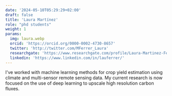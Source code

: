 ```yaml
---
date: '2024-05-10T05:29:29+02:00'
draft: false
title: 'Laura Martínez'
role: "phd students"
weight: 1
params:
  img: laura.webp
  orcid: 'https://orcid.org/0000-0002-4730-8657'
  twitter: 'http://twitter.com/MFerrer_Laura'
  researchgate: 'https://www.researchgate.com/profile/Laura-Martinez-Ferrer'
  linkedin: 'https://www.linkedin.com/in/lauferrer/'
---
```


I've worked with machine learning methods for crop yield estimation using climate and multi-sensor remote sensing data. My current research is now focused on the use of deep learning to upscale high resolution carbon fluxes.
